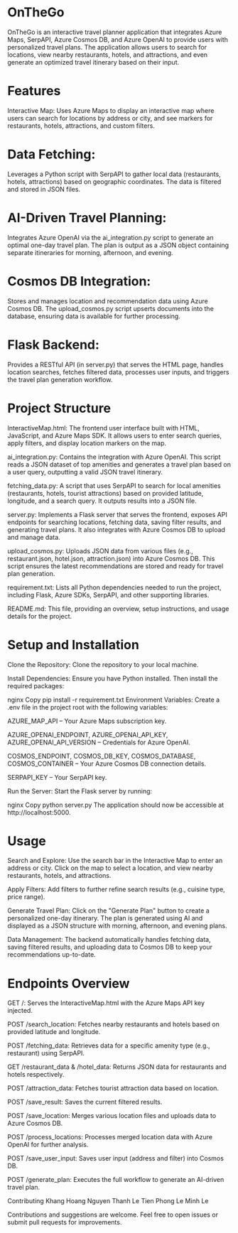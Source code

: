 # OnTheGo
OnTheGo is an interactive travel planner application that integrates Azure Maps, SerpAPI, Azure Cosmos DB, and Azure OpenAI to provide users with personalized travel plans. The application allows users to search for locations, view nearby restaurants, hotels, and attractions, and even generate an optimized travel itinerary based on their input.

# Features
Interactive Map:
Uses Azure Maps to display an interactive map where users can search for locations by address or city, and see markers for restaurants, hotels, attractions, and custom filters.

# Data Fetching:
Leverages a Python script with SerpAPI to gather local data (restaurants, hotels, attractions) based on geographic coordinates. The data is filtered and stored in JSON files.

# AI-Driven Travel Planning:
Integrates Azure OpenAI via the ai_integration.py script to generate an optimal one-day travel plan. The plan is output as a JSON object containing separate itineraries for morning, afternoon, and evening.

# Cosmos DB Integration:
Stores and manages location and recommendation data using Azure Cosmos DB. The upload_cosmos.py script upserts documents into the database, ensuring data is available for further processing.

# Flask Backend:
Provides a RESTful API (in server.py) that serves the HTML page, handles location searches, fetches filtered data, processes user inputs, and triggers the travel plan generation workflow.

# Project Structure
InteractiveMap.html:
The frontend user interface built with HTML, JavaScript, and Azure Maps SDK. It allows users to enter search queries, apply filters, and display location markers on the map.

ai_integration.py:
Contains the integration with Azure OpenAI. This script reads a JSON dataset of top amenities and generates a travel plan based on a user query, outputting a valid JSON travel itinerary.

fetching_data.py:
A script that uses SerpAPI to search for local amenities (restaurants, hotels, tourist attractions) based on provided latitude, longitude, and a search query. It outputs results into a JSON file.

server.py:
Implements a Flask server that serves the frontend, exposes API endpoints for searching locations, fetching data, saving filter results, and generating travel plans. It also integrates with Azure Cosmos DB to upload and manage data.

upload_cosmos.py:
Uploads JSON data from various files (e.g., restaurant.json, hotel.json, attraction.json) into Azure Cosmos DB. This script ensures the latest recommendations are stored and ready for travel plan generation.

requirement.txt:
Lists all Python dependencies needed to run the project, including Flask, Azure SDKs, SerpAPI, and other supporting libraries.

README.md:
This file, providing an overview, setup instructions, and usage details for the project.

# Setup and Installation
Clone the Repository:
Clone the repository to your local machine.

Install Dependencies:
Ensure you have Python installed. Then install the required packages:

nginx
Copy
pip install -r requirement.txt
Environment Variables:
Create a .env file in the project root with the following variables:

AZURE_MAP_API – Your Azure Maps subscription key.

AZURE_OPENAI_ENDPOINT, AZURE_OPENAI_API_KEY, AZURE_OPENAI_API_VERSION – Credentials for Azure OpenAI.

COSMOS_ENDPOINT, COSMOS_DB_KEY, COSMOS_DATABASE, COSMOS_CONTAINER – Your Azure Cosmos DB connection details.

SERPAPI_KEY – Your SerpAPI key.

Run the Server:
Start the Flask server by running:

nginx
Copy
python server.py
The application should now be accessible at http://localhost:5000.

# Usage
Search and Explore:
Use the search bar in the Interactive Map to enter an address or city. Click on the map to select a location, and view nearby restaurants, hotels, and attractions.

Apply Filters:
Add filters to further refine search results (e.g., cuisine type, price range).

Generate Travel Plan:
Click on the "Generate Plan" button to create a personalized one-day itinerary. The plan is generated using AI and displayed as a JSON structure with morning, afternoon, and evening plans.

Data Management:
The backend automatically handles fetching data, saving filtered results, and uploading data to Cosmos DB to keep your recommendations up-to-date.

# Endpoints Overview
GET /:
Serves the InteractiveMap.html with the Azure Maps API key injected.

POST /search_location:
Fetches nearby restaurants and hotels based on provided latitude and longitude.

POST /fetching_data:
Retrieves data for a specific amenity type (e.g., restaurant) using SerpAPI.

GET /restaurant_data & /hotel_data:
Returns JSON data for restaurants and hotels respectively.

POST /attraction_data:
Fetches tourist attraction data based on location.

POST /save_result:
Saves the current filtered results.

POST /save_location:
Merges various location files and uploads data to Azure Cosmos DB.

POST /process_locations:
Processes merged location data with Azure OpenAI for further analysis.

POST /save_user_input:
Saves user input (address and filter) into Cosmos DB.

POST /generate_plan:
Executes the full workflow to generate an AI-driven travel plan.

Contributing
Khang Hoang Nguyen
Thanh Le 
Tien Phong Le
Minh Le

Contributions and suggestions are welcome. Feel free to open issues or submit pull requests for improvements.
